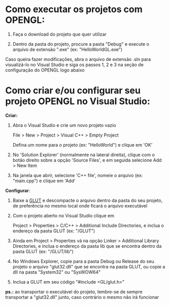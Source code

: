 ﻿# Como executar os projetos com OPENGL:

1. Faça o download do projeto que quer utilizar

2. Dentro da pasta do projeto, procure a pasta "Debug" e execute o arquivo de extensão ".exe" (ex: "HelloWorldGL.exe")

Caso queira fazer modificações, abra o arquivo de extensão .sln para visualizá-lo no Visual Studio e siga os passos 1, 2 e 3 na seção de configuração do OPENGL logo abaixo

# Como criar e/ou configurar seu projeto OPENGL no Visual Studio:

__Criar:__

1. Abra o Visual Studio e crie um novo projeto vazio

	File > New > Project > Visual C++ > Empty Project

	Defina um nome para o projeto (ex: "HelloWorld") e clique em 'OK'

2. No 'Solution Explorer' (normalmente na lateral direita), clique com o botão direito sobre a opção 'Source Files', e em seguida selecione Add > New Item

3. Na janela que abrir, selecione 'C++ file', nomeie o arquivo (ex: "main.cpp") e clique em 'Add'

__Configurar__:

1. Baixe a [GLUT](http://www.aerstudio.com.br/downloads/GLUT/GLUT.zip) e descompacte o arquivo dentro da pasta do seu projeto, de preferência no mesmo local onde ficará o arquivo executável

2. Com o projeto aberto no Visual Studio clique em

	Project > Properties > C/C++ > Additional Include Directories, e inclua o endereço da pasta GLUT (ex: "/GLUT")

3. Ainda em Project > Properties vá na opção Linker > Additional Library Directories, e inclua o endereço da pasta lib que se encontra dentro da pasta GLUT (ex: "/GLUT/lib")

4. No Windows Explorer, copie para a pasta Debug ou Release do seu projeto o arquivo "glut32.dll" que se encontra na pasta GLUT, ou copie a dll na pasta "System32" ou "SysWOW64"

5. Inclua a GLUT em seu código "#include <GL/glut.h>"

__ps.:__ ao transportar o executável do projeto, lembre-se de sempre transportar a "glut32.dll" junto, caso contrário o mesmo não irá funcionar
